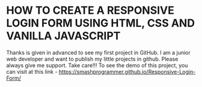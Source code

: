 # HOW TO CREATE A RESPONSIVE LOGIN FORM USING HTML, CSS AND VANILLA JAVASCRIPT
Thanks is given in advanced to see my first project in GitHub. I am a junior web developer and want to publish my little projects in github. Please always give me support. Take care!!!
To see the demo of this project, you can visit at this link -
https://smashprogrammer.github.io/Responsive-Login-Form/
